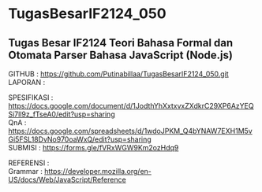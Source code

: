 # TugasBesarIF2124_050
## Tugas Besar IF2124 Teori Bahasa Formal dan Otomata Parser Bahasa JavaScript (Node.js)

GITHUB      : https://github.com/Putinabillaa/TugasBesarIF2124_050.git
<br>
LAPORAN     : 

SPESIFIKASI : https://docs.google.com/document/d/1JodthYhXxtxvxZXdkrC29XP6AzYEQSi7ll9z_fTseA0/edit?usp=sharing
<br>
QnA         : https://docs.google.com/spreadsheets/d/1wdoJPKM_Q4bYNAW7EXH1M5vGi5FSL18DvNo970oaWxQ/edit?usp=sharing
<br>
SUBMISI     : https://forms.gle/fVRxWGW9Km2ozHdq9
<br>

REFERENSI : <br>
Grammar           : https://developer.mozilla.org/en-US/docs/Web/JavaScript/Reference <br>
